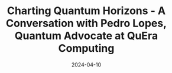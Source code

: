 ---
title: Charting Quantum Horizons - A Conversation with Pedro Lopes, Quantum Advocate at QuEra Computing
link: https://deadcatlivecat.com/interviews/charting-quantum-horizons-a-conversation-with-pedro-lopes-quantum-advocate-at-quera-computing/
date: 2024-04-10
venue: BLG - Dead Cat Live Cat
excerpt: A blog interview for Dead Cat Live Cat, focused on bridging the complexity gap between legal, business, and technical insights of the quantum industry.
---